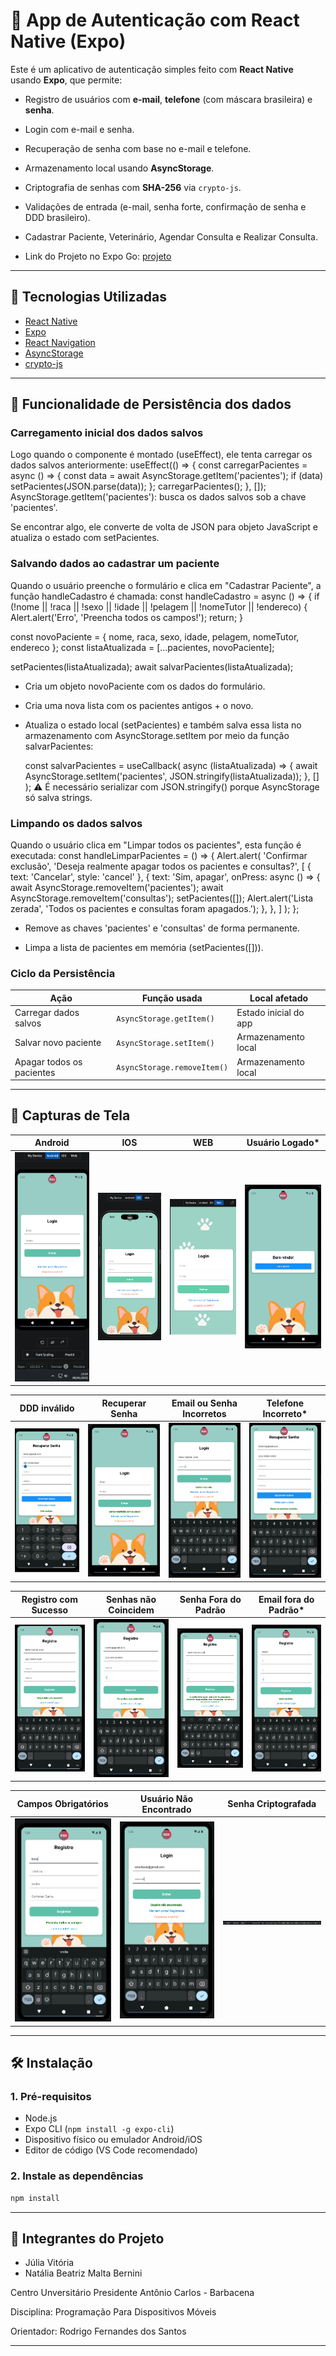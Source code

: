 # 📱 App de Autenticação com React Native (Expo)

Este é um aplicativo de autenticação simples feito com **React Native** usando **Expo**, que permite:

- Registro de usuários com **e-mail**, **telefone** (com máscara brasileira) e **senha**.
- Login com e-mail e senha.
- Recuperação de senha com base no e-mail e telefone.
- Armazenamento local usando **AsyncStorage**.
- Criptografia de senhas com **SHA-256** via `crypto-js`.
- Validações de entrada (e-mail, senha forte, confirmação de senha e DDD brasileiro).
- Cadastrar Paciente, Veterinário, Agendar Consulta e Realizar Consulta.

- Link do Projeto no Expo Go: [projeto](https://snack.expo.dev/@ailatan/pet-care)

---
## 🚀 Tecnologias Utilizadas

- [React Native](https://reactnative.dev/)
- [Expo](https://expo.dev/)
- [React Navigation](https://reactnavigation.org/)
- [AsyncStorage](https://react-native-async-storage.github.io/async-storage/)
- [crypto-js](https://www.npmjs.com/package/crypto-js)

---
## 🚀 Funcionalidade de Persistência dos dados

### Carregamento inicial dos dados salvos
Logo quando o componente é montado (useEffect), ele tenta carregar os dados salvos anteriormente:
useEffect(() => {
  const carregarPacientes = async () => {
    const data = await AsyncStorage.getItem('pacientes');
    if (data) setPacientes(JSON.parse(data));
  };
  carregarPacientes();
}, []);
AsyncStorage.getItem('pacientes'): busca os dados salvos sob a chave 'pacientes'.

Se encontrar algo, ele converte de volta de JSON para objeto JavaScript e atualiza o estado com setPacientes.

### Salvando dados ao cadastrar um paciente
Quando o usuário preenche o formulário e clica em "Cadastrar Paciente", a função handleCadastro é chamada:
const handleCadastro = async () => {
  if (!nome || !raca || !sexo || !idade || !pelagem || !nomeTutor || !endereco) {
    Alert.alert('Erro', 'Preencha todos os campos!');
    return;
  }

  const novoPaciente = { nome, raca, sexo, idade, pelagem, nomeTutor, endereco };
  const listaAtualizada = [...pacientes, novoPaciente];

  setPacientes(listaAtualizada);
  await salvarPacientes(listaAtualizada);

- Cria um objeto novoPaciente com os dados do formulário.

- Cria uma nova lista com os pacientes antigos + o novo.

- Atualiza o estado local (setPacientes) e também salva essa lista no armazenamento com AsyncStorage.setItem por meio da função salvarPacientes:

  const salvarPacientes = useCallback(
  async (listaAtualizada) => {
    await AsyncStorage.setItem('pacientes', JSON.stringify(listaAtualizada));
  },
  []
);
⚠️ É necessário serializar com JSON.stringify() porque AsyncStorage só salva strings.

### Limpando os dados salvos
Quando o usuário clica em "Limpar todos os pacientes", esta função é executada:
const handleLimparPacientes = () => {
  Alert.alert(
    'Confirmar exclusão',
    'Deseja realmente apagar todos os pacientes e consultas?',
    [
      { text: 'Cancelar', style: 'cancel' },
      {
        text: 'Sim, apagar',
        onPress: async () => {
          await AsyncStorage.removeItem('pacientes');
          await AsyncStorage.removeItem('consultas');
          setPacientes([]);
          Alert.alert('Lista zerada', 'Todos os pacientes e consultas foram apagados.');
        },
      },
    ]
  );
};
- Remove as chaves 'pacientes' e 'consultas' de forma permanente.

- Limpa a lista de pacientes em memória (setPacientes([])).

### Ciclo da Persistência
| Ação                      | Função usada                | Local afetado         |
| ------------------------- | --------------------------- | --------------------- |
| Carregar dados salvos     | `AsyncStorage.getItem()`    | Estado inicial do app |
| Salvar novo paciente      | `AsyncStorage.setItem()`    | Armazenamento local   |
| Apagar todos os pacientes | `AsyncStorage.removeItem()` | Armazenamento local   |

---

## 📸 Capturas de Tela

**Android** | **IOS** | **WEB** | **Usuário Logado***
:--:|:--:|:--:|:--:
<img src="pet-care/assets/screens/android.png" width="200"/> | <img src="pet-care/assets/screens/ios.png" width="200"/> | <img src="pet-care/assets/screens/WEb.png" width="200"/> | <img src="pet-care/assets/screens/testeUsuarioLogado.png" width="200"/>

**DDD inválido** | **Recuperar Senha** | **Email ou Senha Incorretos** | **Telefone Incorreto***
:--:|:--:|:--:|:--:
<img src="pet-care/assets/screens/testeDDDInvalido.png" width="200"/> | <img src="pet-care/assets/screens/testeSenhaRedefinidaSucesso.png" width="200"/> | <img src="pet-care/assets/screens/testeEmailSenhaIncorreta.png" width="200"/> | <img src="pet-care/assets/screens/testeRedefinirSenhaTelefoneIncorreto.png" width="200"/>

**Registro com Sucesso** | **Senhas não Coincidem** | **Senha Fora do Padrão** | **Email fora do Padrão***
:--:|:--:|:--:|:--:
<img src="pet-care/assets/screens/registroSucesso.png" width="200"/> | <img src="pet-care/assets/screens/testeSenhasNaoCoincidem.png" width="200"/> | <img src="pet-care/assets/screens/testeSenhaForaPadrao.png" width="200"/> | <img src="pet-care/assets/screens/testeEmailForaPadrao.png" width="200"/>

**Campos Obrigatórios** | **Usuário Não Encontrado** | **Senha Criptografada**
:--:|:--:|:--:
<img src="pet-care/assets/screens/testeCamposObrigatorios.png" width="200"/> | <img src="pet-care/assets/screens/testeUsuarioNaoEncontrado.png" width="200"/> | <img src="pet-care/assets/screens/senhaCriptografada.png" width="200"/> 
---

## 🛠 Instalação

### 1. Pré-requisitos
- Node.js
- Expo CLI (`npm install -g expo-cli`)
- Dispositivo físico ou emulador Android/iOS
- Editor de código (VS Code recomendado)

### 2. Instale as dependências
```bash
npm install
```

---

## 🚀 Integrantes do Projeto

- Júlia Vitória
- Natália Beatriz Malta Bernini

Centro Unversitário Presidente Antônio Carlos - Barbacena

Disciplina: Programação Para Dispositivos Móveis

Orientador: Rodrigo Fernandes dos Santos

---

